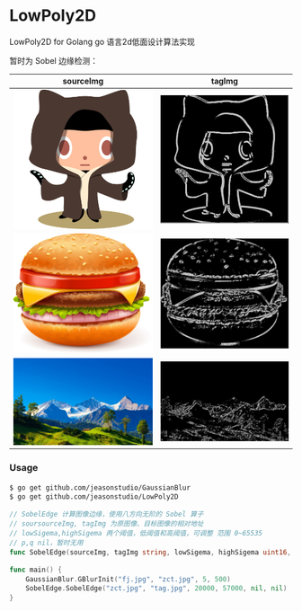 # LowPoly2D
LowPoly2D for Golang go 语言2d低面设计算法实现

暂时为 Sobel 边缘检测：

sourceImg | tagImg 
---|---
![alt](images/s1.jpg) | ![alt](images/t1.jpg)
![alt](images/s2.jpg) | ![alt](images/t2.jpg)
![alt](images/s3.jpg) | ![alt](images/t3.jpg)

### Usage

```bash
$ go get github.com/jeasonstudio/GaussianBlur
$ go get github.com/jeasonstudio/LowPoly2D
```

```go
// SobelEdge 计算图像边缘，使用八方向无阶的 Sobel 算子
// soursourceImg, tagImg 为原图像、目标图像的相对地址
// lowSigema,highSigema 两个阈值，低阈值和高阈值，可调整 范围 0~65535
// p,q nil，暂时无用
func SobelEdge(sourceImg, tagImg string, lowSigema, highSigema uint16, p, q int) {
```

```go
func main() {
    GaussianBlur.GBlurInit("fj.jpg", "zct.jpg", 5, 500)
    SobelEdge.SobelEdge("zct.jpg", "tag.jpg", 20000, 57000, nil, nil)
}
```